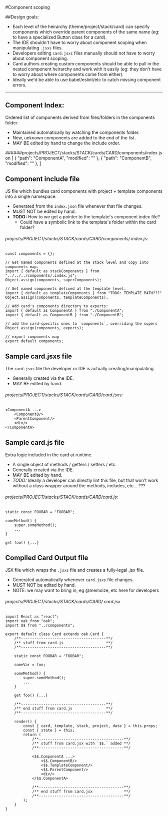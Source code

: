 #Component scoping

##Design goals:

- Each level of the heirarchy (theme/project/stack/card) can specify components which override parent components of the same name (eg: to have a specialized Button class for a card).
- The IDE shouldn't have to worry about component scoping when manipulating `.jsxs` files.
- Developers editing `card.jsxs` files manually should not have to worry about component scoping.
- Card authors creating custom components should be able to pull in the nested component heirarchy and work with it easily (eg: they don't have to worry about where components come from either).
- Ideally we'd be able to use babel/eslint/etc to catch missing component errors.

---

## Component Index:
Ordered list of components derived from files/folders in the components folder.  

- Maintained automatically by watching the components folder.  
- New, unknown components are added to the end of the list.  
- MAY BE edited by hand to change the include order.

######projects/PROJECT/stacks/STACK/cards/CARD/components/index.json
	[
		{ "path": "ComponentA", "modified": "<date>" },
		{ "path": "ComponentB", "modified": "<date>" },
	]


## Component include file

JS file which bundles card components with project + template components into a single namespace.

- Generated from the `index.json` file whenever that file changes.
- MUST NOT be edited by hand.
- **TODO:** How to we get a pointer to the template's component index file?
	- Could have a symbolic link to the template's folder within the card folder?

###### projects/PROJECT/stacks/STACK/cards/CARD/components/.index.js:

	const components = {};
	
	// Get named components defined at the stack level and copy into components map.
	import { default as stackComponents } from "../../../components/.index.js";
	Object.assign(components, superComponents);
	
	// Get named components defined at the template level.
	import { default as templateComponents } from "TODO: TEMPLATE PATH???"
	Object.assign(components, templateComponents);

	// Add card's components directory to exports:
	import { default as ComponentA } from "./ComponentA";
	import { default as ComponentB } from "./ComponentB";

	// add the card-specific ones to `components`, overriding the supers
	Object.assign(components, exports);
	
	// export components map
	export default components;

## Sample card.jsxs file
The `card.jsxs` file the developer or IDE is actually creating/manipulating.

- Generally created via the IDE.
- MAY BE edited by hand.

###### projects/PROJECT/stacks/STACK/cards/CARD/card.jsxs:

	<ComponentA ...>
		<ComponentB/>
		<ParentComponent/>
		<div/>
	</ComponentA>


## Sample card.js file
Extra logic included in the card at runtime.

- A single object of methods / getters / setters / etc.
- Generally created via the IDE.
- MAY BE edited by hand.
- *TODO:* Ideally a developer can directly lint this file, but that won't work without a class wrapper around the methods, includes, etc... ???

###### projects/PROJECT/stacks/STACK/cards/CARD/card.js:

	static const FOOBAR = "FOOBAR";

	someMethod() {
		super.someMethod();
		...
	}
		
	get foo() {...}
		
	



## Compiled Card Output file
JSX file which wraps the `.jsxs` file and creates a fully-legal .jsx file.

- Generated automatically whenever `card.jsxs` file changes.
- MUST NOT be edited by hand.
- NOTE: we may want to bring in, eg @memoize, etc here for developers

###### projects/PROJECT/stacks/STACK/cards/CARD/.card.jsx

	import React as "react";
	import oak from "oak";
	import $$ from "../components";
	
	export default class Card extends oak.Card {
		/**--------------------------------------**/
		/** stuff from card.js                   **/
		/**--------------------------------------**/
		
		static const FOOBAR = "FOOBAR";

		someVar = foo;
		
		someMethod() {
			super.someMethod();
			...
		}
		
		get foo() {...}
		
		/**--------------------------------------**/
		/** end stuff from card.js               **/
		/**--------------------------------------**/
		
		render() {
			const { card, template, stack, project, data } = this.props;
			const { state } = this;
			return (
				/**--------------------------------------**/
				/** stuff from card.jsx with `$$.` added **/
				/**--------------------------------------**/
				
				<$$.ComponentA ...>
					<$$.ComponentB/>
					<$$.TemplateComponent/>
					<$$.ParentComponent/>
					<div/>
				</$$.ComponentA>
				
				/**--------------------------------------**/
				/** end stuff from card.jsx              **/
				/**--------------------------------------**/
			);
		}
	}
